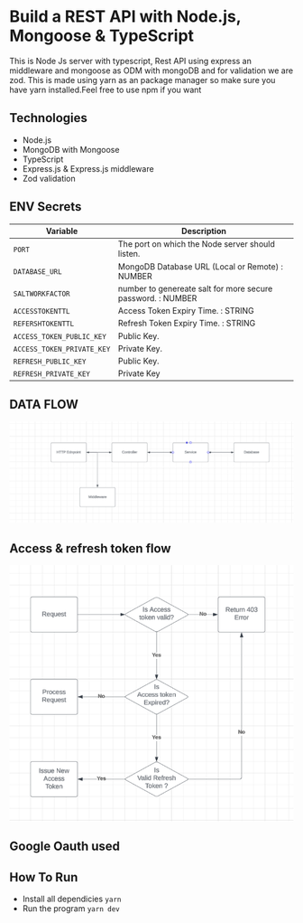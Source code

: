 # Build a REST API with Node.js, Mongoose & TypeScript

This is Node Js server with typescript, Rest API using express an middleware and mongoose as ODM with mongoDB and for validation we are zod.
This is made using yarn as an package manager so make sure you have yarn installed.Feel free to use npm if you want

## Technologies

- Node.js
- MongoDB with Mongoose
- TypeScript
- Express.js & Express.js middleware
- Zod validation

## ENV Secrets

| Variable                   | Description                                                 |
| -------------------------- | ----------------------------------------------------------- |
| `PORT`                     | The port on which the Node server should listen.            |
| `DATABASE_URL`             | MongoDB Database URL (Local or Remote) : NUMBER             |
| `SALTWORKFACTOR`           | number to genereate salt for more secure password. : NUMBER |
| `ACCESSTOKENTTL`           | Access Token Expiry Time. : STRING                          |
| `REFERSHTOKENTTL`          | Refresh Token Expiry Time. : STRING                         |
| `ACCESS_TOKEN_PUBLIC_KEY`  | Public Key.                                                 |
| `ACCESS_TOKEN_PRIVATE_KEY` | Private Key.                                                |
| `REFRESH_PUBLIC_KEY`       | Public Key.                                                 |
| `REFRESH_PRIVATE_KEY`      | Private Key                                                 |

## DATA FLOW

![](./flow-diagrams/flow.png)

## Access & refresh token flow

![](./flow-diagrams/refresh-token-flow.png)

## Google Oauth used
## How To Run

- Install all dependicies
  `yarn`
- Run the program
  `yarn dev`
